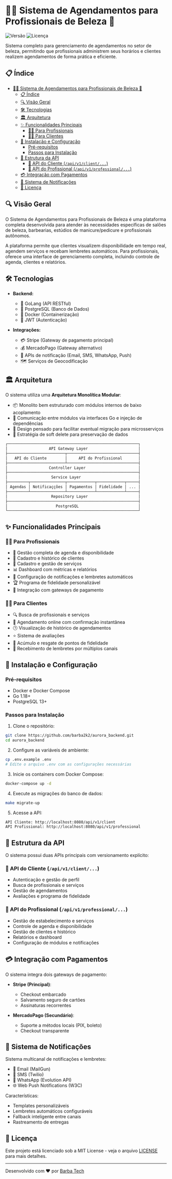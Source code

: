 # 💇‍♀️ Sistema de Agendamentos para Profissionais de Beleza 💅

![Versão](https://img.shields.io/badge/versão-1.0.0-blue)
![Licença](https://img.shields.io/badge/licença-MIT-green)

Sistema completo para gerenciamento de agendamentos no setor de beleza, permitindo que profissionais administrem seus horários e clientes realizem agendamentos de forma prática e eficiente.

## 📋 Índice

- [💇‍♀️ Sistema de Agendamentos para Profissionais de Beleza 💅](#️-sistema-de-agendamentos-para-profissionais-de-beleza-)
  - [📋 Índice](#-índice)
  - [🔍 Visão Geral](#-visão-geral)
  - [🛠️ Tecnologias](#️-tecnologias)
  - [🏛️ Arquitetura](#️-arquitetura)
  - [✨ Funcionalidades Principais](#-funcionalidades-principais)
    - [👩‍💼 Para Profissionais](#-para-profissionais)
    - [👩‍🦰 Para Clientes](#-para-clientes)
  - [🚀 Instalação e Configuração](#-instalação-e-configuração)
    - [Pré-requisitos](#pré-requisitos)
    - [Passos para Instalação](#passos-para-instalação)
  - [🔌 Estrutura da API](#-estrutura-da-api)
    - [🔹 API do Cliente (`/api/v1/client/...`)](#-api-do-cliente-apiv1client)
    - [🔹 API do Profissional (`/api/v1/professional/...`)](#-api-do-profissional-apiv1professional)
  - [💳 Integração com Pagamentos](#-integração-com-pagamentos)
  - [🔔 Sistema de Notificações](#-sistema-de-notificações)
  - [📝 Licença](#-licença)

## 🔍 Visão Geral

O Sistema de Agendamentos para Profissionais de Beleza é uma plataforma completa desenvolvida para atender às necessidades específicas de salões de beleza, barbearias, estúdios de manicure/pedicure e profissionais autônomos.

A plataforma permite que clientes visualizem disponibilidade em tempo real, agendem serviços e recebam lembretes automáticos. Para profissionais, oferece uma interface de gerenciamento completa, incluindo controle de agenda, clientes e relatórios.

## 🛠️ Tecnologias

- **Backend:**
  - 🔹 GoLang (API RESTful)
  - 🔹 PostgreSQL (Banco de Dados)
  - 🔹 Docker (Containerização)
  - 🔹 JWT (Autenticação)

- **Integrações:**
  - 💳 Stripe (Gateway de pagamento principal)
  - 💰 MercadoPago (Gateway alternativo)
  - 📱 APIs de notificação (Email, SMS, WhatsApp, Push)
  - 🗺️ Serviços de Geocodificação

## 🏛️ Arquitetura

O sistema utiliza uma **Arquitetura Monolítica Modular**:

- 📦 Monolito bem estruturado com módulos internos de baixo acoplamento
- 🔄 Comunicação entre módulos via interfaces Go e injeção de dependências
- 🚀 Design pensado para facilitar eventual migração para microsserviços
- 🔐 Estratégia de soft delete para preservação de dados

```txt
┌─────────────────────────────────────────────────────────┐
│                  API Gateway Layer                      │
├─────────────────────────┬───────────────────────────────┤
│   API do Cliente        │     API do Profissional       │
├─────────────────────────┴───────────────────────────────┤
│                  Controller Layer                       │
├─────────────────────────────────────────────────────────┤
│                   Service Layer                         │
├─────────┬───────────────┬────────────┬────────────┬─────┤
│ Agendas │ Notificaçções │ Pagamentos │ Fidelidade │ ... │
├─────────┴───────────────┴────────────┴────────────┴─────┤
│                   Repository Layer                      │
├─────────────────────────────────────────────────────────┤
│                     PostgreSQL                          │
└─────────────────────────────────────────────────────────┘
```

## ✨ Funcionalidades Principais

### 👩‍💼 Para Profissionais

- 📅 Gestão completa de agenda e disponibilidade
- 👥 Cadastro e histórico de clientes
- 🧾 Cadastro e gestão de serviços
- 📊 Dashboard com métricas e relatórios
- 🔔 Configuração de notificações e lembretes automáticos
- 🏆 Programa de fidelidade personalizável
- 💸 Integração com gateways de pagamento

### 👩‍🦰 Para Clientes

- 🔍 Busca de profissionais e serviços
- 📲 Agendamento online com confirmação instantânea
- 🕒 Visualização de histórico de agendamentos
- ⭐ Sistema de avaliações
- 🎁 Acúmulo e resgate de pontos de fidelidade
- 📱 Recebimento de lembretes por múltiplos canais

## 🚀 Instalação e Configuração

### Pré-requisitos

- Docker e Docker Compose
- Go 1.18+
- PostgreSQL 13+

### Passos para Instalação

1. Clone o repositório:

```bash
git clone https://github.com/barba2k2/aurora_backend.git
cd aurora_backend
```

2. Configure as variáveis de ambiente:

```bash
cp .env.example .env
# Edite o arquivo .env com as configurações necessárias
```

3. Inicie os containers com Docker Compose:

```bash
docker-compose up -d
```

4. Execute as migrações do banco de dados:

```bash
make migrate-up
```

5. Acesse a API:

```bash
API Cliente: http://localhost:8080/api/v1/client
API Profissional: http://localhost:8080/api/v1/professional
```

## 🔌 Estrutura da API

O sistema possui duas APIs principais com versionamento explícito:

### 🔹 API do Cliente (`/api/v1/client/...`)

- Autenticação e gestão de perfil
- Busca de profissionais e serviços
- Gestão de agendamentos
- Avaliações e programa de fidelidade

### 🔹 API do Profissional (`/api/v1/professional/...`)

- Gestão de estabelecimento e serviços
- Controle de agenda e disponibilidade
- Gestão de clientes e histórico
- Relatórios e dashboard
- Configuração de módulos e notificações

## 💳 Integração com Pagamentos

O sistema integra dois gateways de pagamento:

- **Stripe (Principal)**:
  - Checkout embarcado
  - Salvamento seguro de cartões
  - Assinaturas recorrentes
  
- **MercadoPago (Secundário)**:
  - Suporte a métodos locais (PIX, boleto)
  - Checkout transparente

## 🔔 Sistema de Notificações

Sistema multicanal de notificações e lembretes:

- 📧 Email (MailGun)
- 📱 SMS (Twilio)
- 💬 WhatsApp (Evolution API)
- 🌐 Web Push Notifications (W3C)

Características:

- Templates personalizáveis
- Lembretes automáticos configuráveis
- Fallback inteligente entre canais
- Rastreamento de entregas

## 📝 Licença

Este projeto está licenciado sob a MIT License - veja o arquivo [LICENSE](LICENSE) para mais detalhes.

---

Desenvolvido com ❤️ por [Barba Tech](https://barbatech.solutions)
